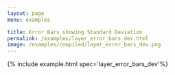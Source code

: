 ```yaml
---
layout: page
menu: examples

title: Error Bars showing Standard Deviation
permalink: /examples/layer_error_bars_dev.html
image: /examples/compiled/layer_error_bars_dev.png
---
```




{% include example.html spec='layer_error_bars_dev'%}
